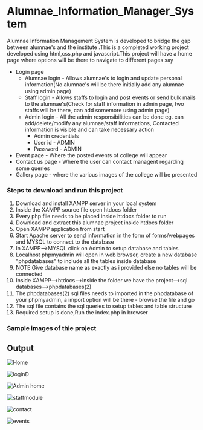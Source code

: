 # Alumnae_Information_Manager_System
Alumnae Information Management System is developed to bridge the gap between alumnae's and the institute
.This is a completed working project developed using html,css,php and javascript.This project will have a home page where options will be there to navigate to different pages say
   * Login page
      * Alumnae login - Allows alumnae's to login and update personal information(No alumnae's will be there initially add any alumnae using admin page)
      * Staff login - Allows staffs to login and post events or send bulk mails to the alumnae's(Check for staff information in admin page, two staffs will be there, can add 
        somemore using admin page)
      * Admin login - All the admin responsibilities can be done eg. can add/delete/modify any alumnae/staff informations, Contacted information is visible and can take 
        necessary action
           * Admin credentials
           * User id - ADMIN
           * Password - ADMIN
   * Event page - Where the posted events of college will appear
   * Contact us page - Where the user can contact managent regarding some queries
   * Gallery page - where the various images of the college will be presented


### Steps to download and run this project
1. Download and install XAMPP server in your local system
2. Inside the XAMPP source file open htdocs folder
3. Every php file needs to be placed inside htdocs folder to run
4. Download and extract this alumnae project inside htdocs folder
5. Open XAMPP application from start
6. Start Apache server to send information in the form of forms/webpages and MYSQL to connect to the database
7. In XAMPP-->MYSQL click on Admin to setup database and tables
8. Localhost phpmyadmin will open in web browser, create a new database "phpdatabases" to include all the tables inside database
9. NOTE:Give database name as exactly as i provided else no tables will be connected
10. Inside XAMPP-->htdocs-->Inside the folder we have the project-->sql databases-->phpdatabases(2)
11. The phpdatabases(2) sql files needs to imported in the phpdatabase of your phpmyadmin, a import option will be there - browse the file and go
12. The sql file contains the sql queries to setup tables and table structure
13. Required setup is done,Run the index.php in browser

### Sample images of thie project
## Output
![Home](https://github.com/DivyashreeGovindan25/Alumnae_Information_Manager_System/assets/136978089/25f3e707-d6bf-4f87-972a-d4f7a6c3396d)

![loginD](https://github.com/DivyashreeGovindan25/Alumnae_Information_Manager_System/assets/136978089/f2975630-4125-444e-b2ed-699f322a4cb8)

![Admin home](https://github.com/DivyashreeGovindan25/Alumnae_Information_Manager_System/assets/136978089/eca5c21a-78bd-4599-a1ca-7f78a33a6e16)

![staffmodule](https://github.com/DivyashreeGovindan25/Alumnae_Information_Manager_System/assets/136978089/bc96c078-36d4-4fec-991c-228f0b308aec)

![contact](https://github.com/DivyashreeGovindan25/Alumnae_Information_Manager_System/assets/136978089/eda04cdd-375c-46be-b445-a7907b7d7802)

![events](https://github.com/DivyashreeGovindan25/Alumnae_Information_Manager_System/assets/136978089/6ccdd0f5-1174-4c20-b22b-5e3ef04ffaf4)
